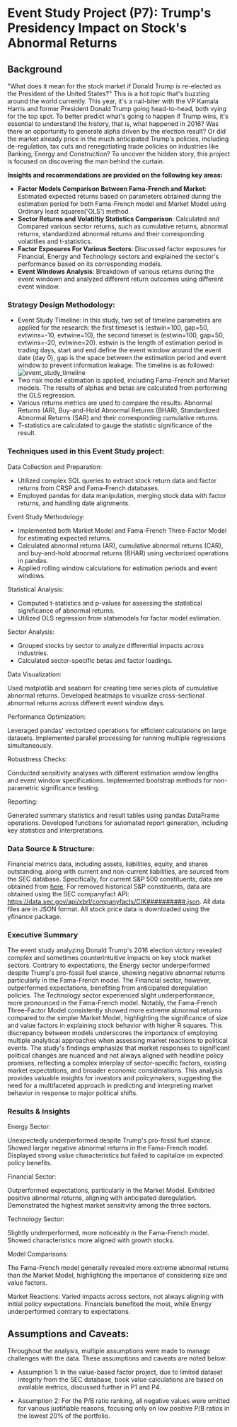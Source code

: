 # Event Study Project (P7): Trump's Presidency Impact on Stock's Abnormal Returns
## Background
"What does it mean for the stock market if Donald Trump is re-elected as the President of the United States?" This is a hot topic that's buzzling around the world currently. This year, it's a nail-biter with the VP Kamala Harris and former President Donald Trump going head-to-head, both vying for the top spot.
To better predict what's going to happen if Trump wins, it's essential to understand the history, that is, what happened in 2016? Was there an opportunity to generate alpha driven by the election result? Or did the market already price in the much anticipated Trump's policies, including de-regulation, tax cuts and renegotiating trade policies on industries like Banking, Energy and Construction? 
To uncover the hidden story, this project is focused on discovering the man behind the curtain.

**Insights and recommendations are provided on the following key areas:**
- **Factor Models Comparison Between Fama-French and Market**: Estimated expected returns based on parameters obtained during the estimation period for both Fama-French model and Market Model using Ordinary least squares('OLS') method. 
- **Sector Returns and Volatiltiy Statistics Comparison**: Calculated and Compared various sector returns, such as cumulative returns, abnormal returns, standardized abnormal returns and their corresponding volatitlies and t-statistics.  
- **Factor Exposures For Various Sectors**: Discussed factor exposures for Financial, Energy and Technology sectors and explained the sector's performance based on its corresponding models. 
- **Event Windows Analysis**: Breakdown of various returns during the event windown and analyzed different return outcomes using different event window.
  
### Strategy Design Methodology:
- Event Study Timeline: in this study, two set of timeline parameters are applied for the research: the first timeset is (estwin=100, gap=50, evtwins=-10, evtwine=10), the second timeset is (estwin=100, gap=50, evtwins=-20, evtwine=20). estwin is the length of estimation period in trading days, start and end define the event window around the event date (day 0), gap is the space between the estimation period and event window to prevent information leakage. The timeline is as followed: ![event_study_timeline](https://github.com/user-attachments/assets/255dec7c-7cd8-4c49-a876-206dd4c136f3)
- Two risk model estimation is applied, including Fama-French and Market models. The results of alphas and betas are calculated from performing the OLS regression. 
- Various returns metrics are used to compare the results: Abnormal Returns (AR), Buy-and-Hold Abnormal Returns (BHAR), Standardized Abnormal Returns (SAR) and their corresponding cumulative returns.
- T-statistics are calculated to gauge the statistic significance of the result. 
  
### Techniques used in this Event Study project:
Data Collection and Preparation:
- Utilized complex SQL queries to extract stock return data and factor returns from CRSP and Fama-French databases.
- Employed pandas for data manipulation, merging stock data with factor returns, and handling date alignments.

Event Study Methodology:
- Implemented both Market Model and Fama-French Three-Factor Model for estimating expected returns.
- Calculated abnormal returns (AR), cumulative abnormal returns (CAR), and buy-and-hold abnormal returns (BHAR) using vectorized operations in pandas.
- Applied rolling window calculations for estimation periods and event windows.

Statistical Analysis:
- Computed t-statistics and p-values for assessing the statistical significance of abnormal returns.
- Utilized OLS regression from statsmodels for factor model estimation.

Sector Analysis:
- Grouped stocks by sector to analyze differential impacts across industries.
- Calculated sector-specific betas and factor loadings.

Data Visualization:

Used matplotlib and seaborn for creating time series plots of cumulative abnormal returns.
Developed heatmaps to visualize cross-sectional abnormal returns across different event window days.

Performance Optimization:

Leveraged pandas' vectorized operations for efficient calculations on large datasets.
Implemented parallel processing for running multiple regressions simultaneously.

Robustness Checks:

Conducted sensitivity analyses with different estimation window lengths and event window specifications.
Implemented bootstrap methods for non-parametric significance testing.

Reporting:

Generated summary statistics and result tables using pandas DataFrame operations.
Developed functions for automated report generation, including key statistics and interpretations.



### Data Source & Structure:
Financial metrics data, including assets, liabilities, equity, and shares outstanding, along with current and non-current liabilities, are sourced from the SEC database. Specifically, for current S&P 500 constituents, data are obtained from [here](https://www.sec.gov/Archives/edgar/daily-index/xbrl/companyfacts.zip). For removed historical S&P constituents, data are obtained using the SEC companyfact API: https://data.sec.gov/api/xbrl/companyfacts/CIK##########.json. All data files are in JSON format. All stock price data is downloaded using the yfinance package. 


### Executive Summary
The event study analyzing Donald Trump's 2016 election victory revealed complex and sometimes counterintuitive impacts on key stock market sectors. Contrary to expectations, the Energy sector underperformed despite Trump's pro-fossil fuel stance, showing negative abnormal returns particularly in the Fama-French model. The Financial sector, however, outperformed expectations, benefiting from anticipated deregulation policies. The Technology sector experienced slight underperformance, more pronounced in the Fama-French model. Notably, the Fama-French Three-Factor Model consistently showed more extreme abnormal returns compared to the simpler Market Model, highlighting the significance of size and value factors in explaining stock behavior with higher R squares. This discrepancy between models underscores the importance of employing multiple analytical approaches when assessing market reactions to political events. The study's findings emphasize that market responses to significant political changes are nuanced and not always aligned with headline policy promises, reflecting a complex interplay of sector-specific factors, existing market expectations, and broader economic considerations. This analysis provides valuable insights for investors and policymakers, suggesting the need for a multifaceted approach in predicting and interpreting market behavior in response to major political shifts.

### Results & Insights

Energy Sector:

Unexpectedly underperformed despite Trump's pro-fossil fuel stance.
Showed larger negative abnormal returns in the Fama-French model.
Displayed strong value characteristics but failed to capitalize on expected policy benefits.


Financial Sector:

Outperformed expectations, particularly in the Market Model.
Exhibited positive abnormal returns, aligning with anticipated deregulation.
Demonstrated the highest market sensitivity among the three sectors.


Technology Sector:

Slightly underperformed, more noticeably in the Fama-French model.
Showed characteristics more aligned with growth stocks.


Model Comparisons:

The Fama-French model generally revealed more extreme abnormal returns than the Market Model, highlighting the importance of considering size and value factors.


Market Reactions:
Varied impacts across sectors, not always aligning with initial policy expectations.
Financials benefited the most, while Energy underperformed contrary to expectations.



## Assumptions and Caveats:

Throughout the analysis, multiple assumptions were made to manage challenges with the data. These assumptions and caveats are noted below:

* Assumption 1: In the value-based factor project, due to limited dataset integrity from the SEC database, book value calculations are based on available metrics, discussed further in P1 and P4.

* Assumption 2: For the P/B ratio ranking, all negative values were omitted for various justifiable reasons, focusing only on low positive P/B ratios in the lowest 20% of the portfolio.
